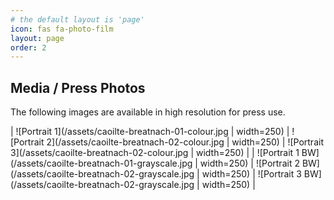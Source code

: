 ```yaml
---
# the default layout is 'page'
icon: fas fa-photo-film
layout: page
order: 2
---
```


## Media / Press Photos

The following images are available in high resolution for press use.

| ![Portrait 1](/assets/caoilte-breatnach-01-colour.jpg | width=250) | ![Portrait 2](/assets/caoilte-breatnach-02-colour.jpg | width=250) | ![Portrait 3](/assets/caoilte-breatnach-02-colour.jpg | width=250) |
| ![Portrait 1 BW](/assets/caoilte-breatnach-01-grayscale.jpg | width=250) | ![Portrait 2 BW](/assets/caoilte-breatnach-02-grayscale.jpg | width=250) | ![Portrait 3 BW](/assets/caoilte-breatnach-02-grayscale.jpg | width=250) |